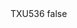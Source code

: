 <?xml version="1.0" encoding="UTF-8"?>
<CustomMetadata xmlns="http://soap.sforce.com/2006/04/metadata">
    <label>TXU536</label>
    <protected>false</protected>
</CustomMetadata>
